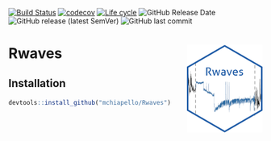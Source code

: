 [![Build Status](https://img.shields.io/travis/mchiapello/Rwaves/master.svg)](https://travis-ci.org/mchiapello/Rwaves) [![codecov](https://codecov.io/gh/mchiapello/Rwaves/branch/master/graph/badge.svg)](https://codecov.io/gh/mchiapello/Rwaves?branch=master)
[![Life cycle](https://img.shields.io/badge/lifecycle-maturing-orange)](https://www.tidyverse.org/lifecycle/)
![GitHub Release Date](https://img.shields.io/github/release-date/mchiapello/Rwaves?style=plastic)
![GitHub release (latest SemVer)](https://img.shields.io/github/v/release/mchiapello/Rwaves?sort=semver&style=plastic)
![GitHub last commit](https://img.shields.io/github/last-commit/mchiapello/Rwaves?style=plastic)

# Rwaves  <img src="inst/logo/test.png" align="right" alt="" width="150" />

## Installation
```r
devtools::install_github("mchiapello/Rwaves")
```
